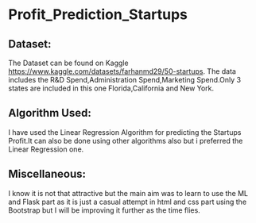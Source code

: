 # Profit_Prediction_Startups



## Dataset:
The Dataset can be found on Kaggle https://www.kaggle.com/datasets/farhanmd29/50-startups. The data includes the R&D Spend,Administration Spend,Marketing Spend.Only 3 states are included in this one Florida,California and New York.

## Algorithm Used:
I have used the Linear Regression Algorithm for predicting the Startups Profit.It can also be done using other algorithms also but i preferred the 
Linear Regression one.


## Miscellaneous:
I know it is not that attractive but the main aim was to learn to use the ML and Flask part as it is just a casual attempt in html and css part using the Bootstrap but I will be improving it further as the time flies.
